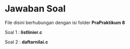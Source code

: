 # Jawaban Soal

File disini berhubungan dengan isi folder **PraPraktikum 8**

Soal 1 : **listlinier.c**

Soal 2 : **daftarnilai.c**
